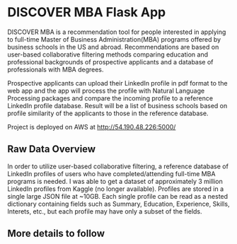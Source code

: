 # DISCOVER MBA Flask App
DISCOVER MBA is a recommendation tool for people interested in applying to full-time Master of Business Administration(MBA) programs offered by business schools in the US and abroad. Recommendations are based on user-based collaborative filtering methods comparing education and professional backgrounds of prospective applicants and a database of professionals with MBA degrees.

Prospective applicants can upload their LinkedIn profile in pdf format to the web app and the app will process the profile with Natural Language Processing packages and compare the incoming profile to a reference LinkedIn profile database.  Result will be a list of business schools based on profile similarity of the applicants to those in the reference database.

Project is deployed on AWS at http://54.190.48.226:5000/

## Raw Data Overview
In order to utilize user-based collaborative filtering, a reference database of LinkedIn profiles of users who have completed/attending full-time MBA programs is needed.  I was able to get a dataset of approximately 3 million LinkedIn profiles from Kaggle (no longer available).  Profiles are stored in a single large JSON file at ~10GB.  Each single profile can be read as a nested dictionary containing fields such as Summary, Education, Experience, Skills, Interets, etc., but each profile may have only a subset of the fields.

## More details to follow

